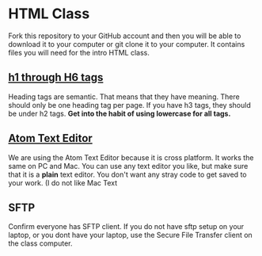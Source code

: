 # HTML Class

Fork this repository to your GitHub account and then you will be able to download it to your computer or git clone it to your computer. It contains files you will need for the intro HTML class.

##  [h1 through H6 tags](http://codepen.io/lblakej/pen/xRRYLJ)

Heading tags are semantic. That means that they have meaning. There should only be one heading tag per page. If you have h3 tags, they should be under h2 tags. **Get into the habit of using lowercase for all tags.**

## [Atom Text Editor](http://atom.io)

We are using the Atom Text Editor because it is cross platform. It works the same on PC and Mac. You can use any text editor you like, but make sure that it is a **plain** text editor. You don't want any stray code to get saved to your work. (I do not like Mac Text

## SFTP
Confirm everyone has SFTP client. If you do not have sftp setup on your laptop, or you dont have your laptop, use the Secure File Transfer client on the class computer.
